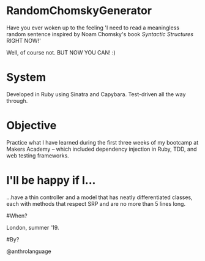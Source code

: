 # RandomChomskyGenerator

Have you ever woken up to the feeling 'I need to read a meaningless random sentence inspired by Noam Chomsky's book *Syntactic Structures* RIGHT NOW!'

Well, of course not. BUT NOW YOU CAN! :)

# System

Developed in Ruby using Sinatra and Capybara.
Test-driven all the way through.

# Objective

Practice what I have learned during the first three weeks of my bootcamp at Makers Academy – which included dependency injection in Ruby, TDD, and web testing frameworks.

# I'll be happy if I...

...have a thin controller and a model that has neatly differentiated classes, each with methods that respect SRP and are no more than 5 lines long.

#When?

London, summer '19.

#By?

@anthrolanguage
